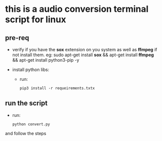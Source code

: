 
# this is a audio conversion terminal script for linux

## pre-req

- verify if you have the **sox** extension on you system as well as **ffmpeg** if not install them.
eg: sudo apt-get install **sox** && apt-get install **ffmpeg** && apt-get install python3-pip -y


- install python libs:
    - run:

        ```pip3 install -r requeirements.txtx```



## run the script

- run: 

    ```python convert.py```


and follow the steps
